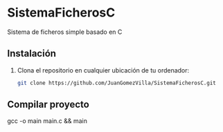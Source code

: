 # SistemaFicherosC
Sistema de ficheros simple basado en C



## Instalación
1. Clona el repositorio en cualquier ubicación de tu ordenador:
    ```bash
    git clone https://github.com/JuanGomezVilla/SistemaFicherosC.git
    ```


## Compilar proyecto
gcc -o main main.c && main